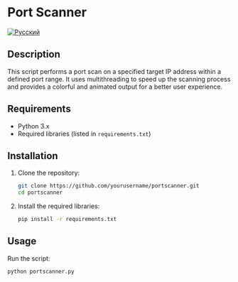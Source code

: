 # Port Scanner

[![Русский](https://img.shields.io/badge/lang-russian-blue)](README.md)

## Description

This script performs a port scan on a specified target IP address within a defined port range. It uses multithreading to speed up the scanning process and provides a colorful and animated output for a better user experience.

## Requirements

- Python 3.x
- Required libraries (listed in `requirements.txt`)

## Installation

1. Clone the repository:

    ```bash
    git clone https://github.com/yourusername/portscanner.git
    cd portscanner
    ```

2. Install the required libraries:

    ```bash
    pip install -r requirements.txt
    ```

## Usage

Run the script:

```bash
python portscanner.py
